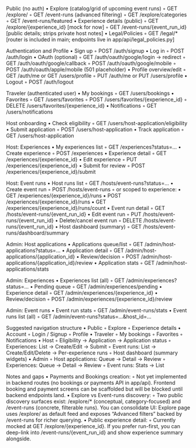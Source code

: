 Public (no auth)
•  Explore (catalog/grid of upcoming event runs)
◦  GET /explore/
◦  GET /event-runs (advanced filtering)
◦  GET /explore/categories
◦  GET /event-runs/featured
•  Experience details (public)
◦  GET /explore/{experience_id}  [mock for now]
◦  GET /event-runs/{event_run_id}  [public details; strips private host notes]
•  Legal/Policies
◦  GET /legal/*  [router is included in main; endpoints live in app/api/legal_policies.py]

Authentication and Profile
•  Sign up
◦  POST /auth/signup
•  Log in
◦  POST /auth/login
•  OAuth (optional)
◦  GET /auth/oauth/google/login → redirect
◦  GET /auth/oauth/google/callback
◦  POST /auth/oauth/google/mobile
◦  POST /auth/oauth/apple/mobile (501 placeholder)
•  Profile overview/edit
◦  GET /auth/me or GET /users/profile
◦  PUT /auth/me or PUT /users/profile
•  Logout
◦  POST /auth/logout

Traveler (authenticated user)
•  My bookings
◦  GET /users/bookings
•  Favorites
◦  GET /users/favorites
◦  POST /users/favorites/{experience_id}
◦  DELETE /users/favorites/{experience_id}
•  Notifications
◦  GET /users/notifications

Host onboarding
•  Check eligibility
◦  GET /users/host-application/eligibility
•  Submit application
◦  POST /users/host-application
•  Track application
◦  GET /users/host-application

Host: Experiences
•  My experiences list
◦  GET /experiences?status=...
•  Create experience
◦  POST /experiences
•  Experience detail
◦  GET /experiences/{experience_id}
•  Edit experience
◦  PUT /experiences/{experience_id}
•  Submit for review
◦  POST /experiences/{experience_id}/submit

Host: Event runs
•  Host runs list
◦  GET /hosts/event-runs?status=...
•  Create event run
◦  POST /hosts/event-runs
◦  or scoped to experience:
▪  GET /experiences/{experience_id}/runs
▪  POST /experiences/{experience_id}/runs
▪  GET /experiences/{experience_id}/runs/count
•  Event run detail
◦  GET /hosts/event-runs/{event_run_id}
•  Edit event run
◦  PUT /hosts/event-runs/{event_run_id}
•  Delete/cancel event run
◦  DELETE /hosts/event-runs/{event_run_id}
•  Host dashboard (summary)
◦  GET /hosts/event-runs/dashboard/summary

Admin: Host applications
•  Applications queue/list
◦  GET /admin/host-applications?status=...
•  Application detail
◦  GET /admin/host-applications/{application_id}
•  Review/decision
◦  POST /admin/host-applications/{application_id}/review
•  Application stats
◦  GET /admin/host-applications/stats

Admin: Experiences
•  Experiences list (all)
◦  GET /admin/experiences?status=...
•  Pending queue
◦  GET /admin/experiences/pending
•  Experience detail
◦  GET /admin/experiences/{experience_id}
•  Review/decision
◦  POST /admin/experiences/{experience_id}/review

Admin: Event runs
•  Event run stats
◦  GET /admin/event-runs/stats
•  Event runs list (all)
◦  GET /admin/event-runs?status=...&host_id=...

Suggested navigation structure
•  Public
◦  Explore
◦  Experience details
•  Account
◦  Login / Signup
◦  Profile
•  Traveler
◦  My bookings
◦  Favorites
◦  Notifications
•  Host
◦  Eligibility → Application → Application status
◦  Experiences: List → Create/Edit → Submit
◦  Event runs: List → Create/Edit/Delete → Per-experience runs
◦  Host dashboard (summary widgets)
•  Admin
◦  Host applications: Queue → Detail → Review
◦  Experiences: Queue → Detail → Review
◦  Event runs: Stats → List

Notes and gaps
•  Payments and Bookings creation:
◦  Not yet implemented in backend routes (no bookings or payments API in app/api). Frontend booking and payment screens can be scaffolded but will be blocked until backend endpoints land.
•  Explore vs Event-runs discovery:
◦  Two public discovery surfaces exist: /explore/* (conceptual, category-focused) and /event-runs (concrete, filterable runs). You can consolidate UI: Explore page uses /explore/ as default feed and exposes “Advanced filters” backed by /event-runs for richer querying.
•  Public experience detail:
◦  Currently mocked at GET /explore/{experience_id}. If you prefer run-first, you can deep-link into /event-runs/{event_run_id} and show experience summary alongside.